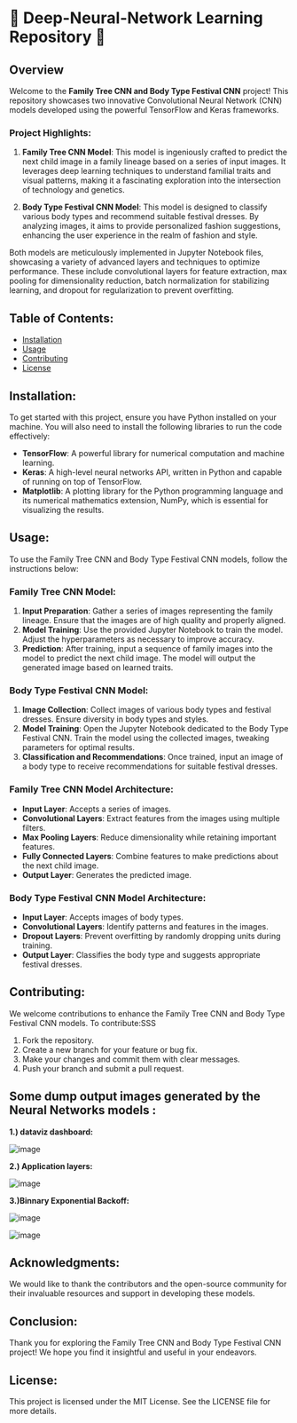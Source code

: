 # 🌟 Deep-Neural-Network Learning Repository 🌟

## Overview

Welcome to the **Family Tree CNN and Body Type Festival CNN** project! This repository showcases two innovative Convolutional Neural Network (CNN) models developed using the powerful TensorFlow and Keras frameworks. 

### Project Highlights:

1. **Family Tree CNN Model**: This model is ingeniously crafted to predict the next child image in a family lineage based on a series of input images. It leverages deep learning techniques to understand familial traits and visual patterns, making it a fascinating exploration into the intersection of technology and genetics.

2. **Body Type Festival CNN Model**: This model is designed to classify various body types and recommend suitable festival dresses. By analyzing images, it aims to provide personalized fashion suggestions, enhancing the user experience in the realm of fashion and style.

Both models are meticulously implemented in Jupyter Notebook files, showcasing a variety of advanced layers and techniques to optimize performance. These include convolutional layers for feature extraction, max pooling for dimensionality reduction, batch normalization for stabilizing learning, and dropout for regularization to prevent overfitting.

## Table of Contents:

- [Installation](#installation)
- [Usage](#usage)  
- [Contributing](#contributing)
- [License](#license)

## Installation:

To get started with this project, ensure you have Python installed on your machine. You will also need to install the following libraries to run the code effectively:

- **TensorFlow**: A powerful library for numerical computation and machine learning.
- **Keras**: A high-level neural networks API, written in Python and capable of running on top of TensorFlow.
- **Matplotlib**: A plotting library for the Python programming language and its numerical mathematics extension, NumPy, which is essential for visualizing the results.
 

## Usage:

To use the Family Tree CNN and Body Type Festival CNN models, follow the instructions below:

### Family Tree CNN Model:

1. **Input Preparation**: Gather a series of images representing the family lineage. Ensure that the images are of high quality and properly aligned.
2. **Model Training**: Use the provided Jupyter Notebook to train the model. Adjust the hyperparameters as necessary to improve accuracy.
3. **Prediction**: After training, input a sequence of family images into the model to predict the next child image. The model will output the generated image based on learned traits.

### Body Type Festival CNN Model:

1. **Image Collection**: Collect images of various body types and festival dresses. Ensure diversity in body types and styles.
2. **Model Training**: Open the Jupyter Notebook dedicated to the Body Type Festival CNN. Train the model using the collected images, tweaking parameters for optimal results.
3. **Classification and Recommendations**: Once trained, input an image of a body type to receive recommendations for suitable festival dresses.
 


### Family Tree CNN Model Architecture:

- **Input Layer**: Accepts a series of images.
- **Convolutional Layers**: Extract features from the images using multiple filters.
- **Max Pooling Layers**: Reduce dimensionality while retaining important features.
- **Fully Connected Layers**: Combine features to make predictions about the next child image.
- **Output Layer**: Generates the predicted image.

### Body Type Festival CNN Model Architecture:

- **Input Layer**: Accepts images of body types.
- **Convolutional Layers**: Identify patterns and features in the images.
- **Dropout Layers**: Prevent overfitting by randomly dropping units during training.
- **Output Layer**: Classifies the body type and suggests appropriate festival dresses.

## Contributing:

We welcome contributions to enhance the Family Tree CNN and Body Type Festival CNN models. To contribute:SSS

1. Fork the repository.
2. Create a new branch for your feature or bug fix.
3. Make your changes and commit them with clear messages.
4. Push your branch and submit a pull request.

## Some dump output images generated by the Neural Networks models :


**1.) dataviz dashboard:**

![image](https://github.com/user-attachments/assets/81969dfd-68c2-4b25-8708-d863a8f8b5fb)

**2.) Application layers:**

![image](https://github.com/user-attachments/assets/207e4673-dbeb-4f67-a0b8-d8201d4ffe08)

**3.)Binnary Exponential Backoff:**

![image](https://github.com/user-attachments/assets/21b470da-e2b6-4dcb-84f6-56827bba5999)

![image](https://github.com/user-attachments/assets/fafcc07b-f5ac-4918-9017-41a663c90d2a)


## Acknowledgments:

We would like to thank the contributors and the open-source community for their invaluable resources and support in developing these models.

## Conclusion:

Thank you for exploring the Family Tree CNN and Body Type Festival CNN project! We hope you find it insightful and useful in your endeavors.


## License:

This project is licensed under the MIT License. See the LICENSE file for more details.
